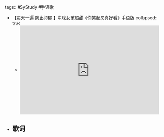 tags:: #SyStudy #手语歌

- 【每天一遍 防止抑郁 】中戏女孩超甜《你笑起来真好看》手语版
  collapsed:: true
	- <div style="position: relative; padding: 30% 45%;">
	  - <iframe style="position: absolute; width: 100%; height: 100%; left: 0; top: 0;" src="https://player.bilibili.com/player.html?aid=95636786&bvid=BV1wE411j7Px&cid=163275169&page=1&as_wide=1&high_quality=1&danmaku=0" frameborder="no" scrolling="no">
	  - </iframe>
	  - </div>
- 歌词
	-